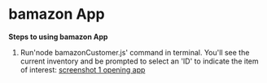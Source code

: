 # bamazon App
**Steps to using bamazon App**
1. Run'node bamazonCustomer.js' command in terminal. You'll see the current inventory and be prompted to select an 'ID' to indicate the item of interest:
[screenshot 1 opening app](./runningBamazon.JPG)
